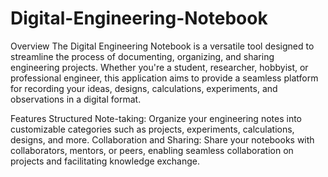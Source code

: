 # Digital-Engineering-Notebook

Overview
The Digital Engineering Notebook is a versatile tool designed to streamline the process of documenting, organizing, and sharing engineering projects. Whether you're a student, researcher, hobbyist, or professional engineer, this application aims to provide a seamless platform for recording your ideas, designs, calculations, experiments, and observations in a digital format.

Features
Structured Note-taking: Organize your engineering notes into customizable categories such as projects, experiments, calculations, designs, and more.
Collaboration and Sharing: Share your notebooks with collaborators, mentors, or peers, enabling seamless collaboration on projects and facilitating knowledge exchange.
